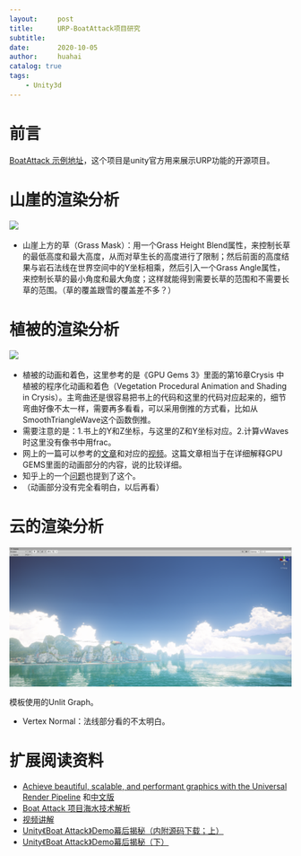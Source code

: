 ```yaml
---
layout:     post
title:      URP-BoatAttack项目研究
subtitle:   
date:       2020-10-05
author:     huahai
catalog: true
tags:
    - Unity3d
---
```


# 前言

[BoatAttack 示例地址](https://github.com/Unity-Technologies/BoatAttack)，这个项目是unity官方用来展示URP功能的开源项目。



# 山崖的渲染分析

![](/images/posts/Unity3d/boatattack2.gif)

- 山崖上方的草（Grass Mask）：用一个Grass Height Blend属性，来控制长草的最低高度和最大高度，从而对草生长的高度进行了限制；然后前面的高度结果与岩石法线在世界空间中的Y坐标相乘，然后引入一个Grass Angle属性，来控制长草的最小角度和最大角度；这样就能得到需要长草的范围和不需要长草的范围。（草的覆盖跟雪的覆盖差不多？）

# 植被的渲染分析

![](/images/posts/Unity3d/boatattack3.gif)

- 植被的动画和着色，这里参考的是《GPU Gems 3》里面的第16章Crysis 中植被的程序化动画和着色（Vegetation Procedural Animation and Shading in Crysis）。主弯曲还是很容易把书上的代码和这里的代码对应起来的，细节弯曲好像不太一样，需要再多看看，可以采用倒推的方式看，比如从SmoothTriangleWave这个函数倒推。
- 需要注意的是：1.书上的Y和Z坐标，与这里的Z和Y坐标对应。2.计算vWaves时这里没有像书中用frac。
- 网上的一篇可以参考的[文章](https://mtnphil.wordpress.com/2011/10/18/wind-animations-for-vegetation/)和对应的[视频](https://www.youtube.com/watch?v=Mb5QVoqFkKo)。这篇文章相当于在详细解释GPU GEMS里面的动画部分的内容，说的比较详细。
- 知乎上的一个[问题](https://www.zhihu.com/question/50202986?utm_source=cowlevel)也提到了这个。
- （动画部分没有完全看明白，以后再看）

# 云的渲染分析

![](/images/posts/Unity3d/boatattack1.png)

模板使用的Unlit Graph。

- Vertex Normal：法线部分看的不太明白。





# 扩展阅读资料

- [Achieve beautiful, scalable, and performant graphics with the Universal Render Pipeline](https://blogs.unity3d.com/2020/02/10/achieve-beautiful-scalable-and-performant-graphics-with-the-universal-render-pipeline/) 和[中文版](https://www.gameres.com/862776.html)
- [Boat Attack 项目海水技术解析](https://zhuanlan.zhihu.com/p/127116312)
- [视频讲解](https://unity.cn/projects/5f55e2c9edbc2a001f5cdc92?app=true)
- [Unity《Boat Attack》Demo幕后揭秘（内附源码下载；上）](https://unity.cn/projects/unity-boat-attack-demomu-hou-jie-mi-nei-fu-yuan-ma-xia-zai)
- [Unity《Boat Attack》Demo幕后揭秘（下）](https://unity.cn/projects/unity-boat-attack-demomu-hou-jie-mi-xia)



